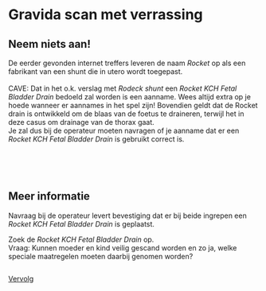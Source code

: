 # Gravida scan met verrassing

## Neem niets aan!


De eerder gevonden internet treffers leveren de naam *Rocket* op als een fabrikant van een shunt die in utero wordt toegepast.
<br>
<br>
CAVE: Dat in het o.k. verslag met *Rodeck shunt* een *Rocket KCH Fetal Bladder Drain* bedoeld zal worden is een aanname. Wees altijd extra op je hoede wanneer er aannames in het spel zijn!
Bovendien geldt dat de Rocket drain is ontwikkeld om de blaas van de foetus te draineren, terwijl het in deze casus om drainage van de thorax gaat.<br>
Je zal dus bij de operateur moeten navragen of je aanname dat er een *Rocket KCH Fetal Bladder Drain* is gebruikt correct is. 
 
<br>
<br>
<br> 
 
## Meer informatie

Navraag bij de operateur levert bevestiging dat er bij beide ingrepen een *Rocket KCH Fetal Bladder Drain* is geplaatst. 

Zoek de *Rocket KCH Fetal Bladder Drain* op.<br>
Vraag: Kunnen moeder en kind veilig gescand worden en zo ja, welke speciale maatregelen moeten daarbij genomen worden?

```

```
[Vervolg](case_part6.md)
